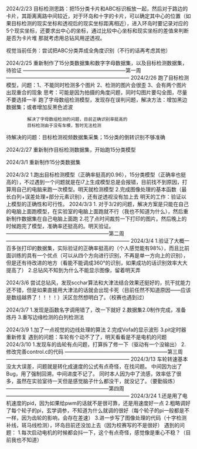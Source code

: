 

2024/2/23   目标检测思路：把15分类卡片和ABC标识板放一起，然后对于路边的卡片，其距离离路中间较近，对于环岛和十字的卡片，可以确定其中心的位置（如果目标检测的现实坐标和透视后的现实坐标距离相近），进入环岛时要记录对应的5个现实坐标，还要求出中心的坐标，通过比较中心坐标和现实坐标的差值来判断是否为卡片堆
那就考虑用总钻风用逆透视。

视觉当前任务：尝试把ABC分类弄成全角度识别（不行的话再考虑其他）

2024/2/25   重新制作了15分类数据集和数字字母数据集，以及目标检测数据集，待验证
————————————————————第一周————————————————————————
2024/2/26   跑了目标检测模型，问题：1、不能同时检测多个图片 2、检测的图片会很歪     3、会有两个图片出现重合的现象
                            思考：可能是因为拍摄的角度问题，同时勾图片要勾全图，尽量不要选择一半
            跑了字母数组检测模型，发现存在误判问题，解决方法：增加黑边数据集；或者增加反黑色滤波

            解决了字母数组检测的问题，目前正确识别率挺高的
            目标检测由于没有车模，暂时无法检测
待解决的问题：目标检测视频数据集采集；15分类的倒转识别不够准确

2024/2/27   重新制作目标检测数据集，开始跑15分类模型

2024/3/1    重新制作15分类数据集

2024/3/2    1.跑出目标检测模型（正确率挺高的0.96），15分类模型（正确率也挺高的），不过遇到一个问题就是在i7上生成模型总是会报错，目前找不到原因，打算用自己的电脑来跑一次模型。明天就检测模型
            2.完成图像处理的基本函数（最长白列+误差处理+部分元素识别），还有逆透视没有加上去
            明天的工作：验证以上模型的正确性和可行性。
2024/3/3    1. 对于3/2的问题，解决方案是只能在自己的电脑上面跑模型，在实验室的电脑上面跑就不行（我也不知道为什么），然后重新制作数据集在自己电脑上面跑
            2.花了点时间裁剪一下打印的图片。然后晚上的时候跑完了模型，准确率还挺高的。明天验证。
————————————————————第二周————————————————————————
2024/3/4    1.验证了大概一百多张打印的数据集，实际验证的正确率挺高的（个人感觉能有98%），而且比前面训练的具有一个优点（可以从四个方向进行识别，不再是单一方向上的识别），但是还有待改进的地方（看能不能调成360°的识别，如果成功的话识别效率大大提高了）
            2.总钻风不知到为什么不能显示图像，留着明天弄

2024/3/6    尝试总钻风，发现scchar算法和大津法结合效果还挺好的，抗干扰能力还不错，但是如果直接用大津法的话就会出现卡死（目前任然不知道原因——应该是数组越界了！！！！）沃区忽然想明白了。（校赛也遇到过）

2024/3/7    1.发现是函数名字调用错了，改一下就好    2.数据集2.0制作完成，准备炼丹
            3.重写边缘检测的白列检测法

2024/3/9    1.加了一点视觉的边线处理的算法  2.完成Vofa的显示波形    3.pit定时器重新修复
            遇到的问题：车轮有个动不了了，明天看看是不是电机的问题    
2024/3/10   1.发现车的齿轮有点问题，打算拆了修一下（驱动有一个没输出）  2.修改完善control.c的代码
————————————————————第三周————————————————————————
2024/3/13   车轮转速基本没太大误差，问题就是转化成速度的公式有点奇怪，在找问题。
中间因为出了Bug，用了强制回溯，中间进度不记了。
同时本人因为中了流感，效率低了很多，虽然在实验室待一天但是感觉脑子什么都没干，就没记了。（要勤锻炼）
————————————————————第四周————————————————————————
2024/3/24   1.还是用了电机速度的pid，因为如果给pwm的话就不是很可靠，还是用速度好一点
            2.粗略调好了每个轮子的pi，玄学调参，不知道为什么就调的很好（每个轮子的pi一般都是不一样，因为齿轮的影响，会存在差速）
            3.进一步写了图像处理的代码（十字检测补线，斑马线检测），环岛目前还没加上去（因为校赛写的不是很好）
遇到的问题： 1.每次启动电机的时候都会抖一下，这个有点奇怪，感觉像是重心不稳？（目前我也不知道）